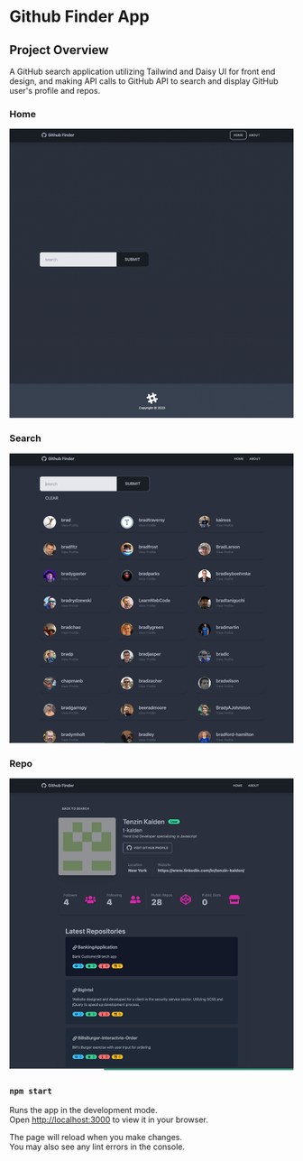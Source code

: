 # Github Finder App

## Project Overview

A GitHub search application utilizing Tailwind and Daisy UI for front end design, and making API calls to GitHub API to search and display GitHub user's profile and repos. 


### Home 
![Alt text](./public/github-finder-app/home-page.png)

### Search 
![Alt text](./public/github-finder-app/search-page.png)

### Repo 
![Alt text](./public/github-finder-app/repo-page.png)

### `npm start`

Runs the app in the development mode.\
Open [http://localhost:3000](http://localhost:3000) to view it in your browser.

The page will reload when you make changes.\
You may also see any lint errors in the console.

